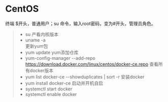 # CentOS
终端 $开头，普通用户；su 命令，输入root密码，变为#开头，管理员角色。  
> * su
产看内核版本  
> * uname -a  
更新yum包  
> * yum update
yum添加仓库  
> * yum-config-manager --add-repo https://download.docker.com/linux/centos/docker-ce.repo
查看所有docker版本  
> * yum list docker-ce --showduplicates | sort -r
安装docker  
> * yum install docker-ce
启动并开机自启  
> * systemctl start docker
> * systemctl enable docker
 

